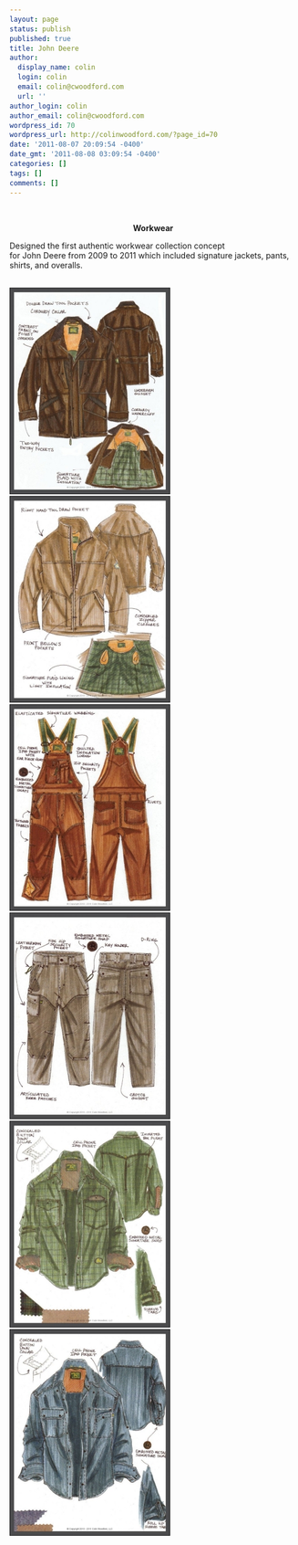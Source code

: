 ```yaml
---
layout: page
status: publish
published: true
title: John Deere
author:
  display_name: colin
  login: colin
  email: colin@cwoodford.com
  url: ''
author_login: colin
author_email: colin@cwoodford.com
wordpress_id: 70
wordpress_url: http://colinwoodford.com/?page_id=70
date: '2011-08-07 20:09:54 -0400'
date_gmt: '2011-08-08 03:09:54 -0400'
categories: []
tags: []
comments: []
---
```


<div class="gallery">
	<br />
    <p style="text-align: center;"><strong>Workwear</strong></p>
    <p />
    <p style="text-align: left;">Designed the first authentic workwear collection concept for&nbsp;John&nbsp;Deere&nbsp;from 2009 to 2011 which included signature jackets, pants, shirts, and overalls.</p>
    <br />
	<div class="gallery-one-line">
		<a href="john-deere01.jpg" data-lightbox="john-deere">
		    <img border = "1" src="john-deere01.jpg" class="gallery-john-deere" alt="">
	    </a>
		<a href="john-deere02.jpg" data-lightbox="john-deere">
		    <img border = "1" src="john-deere02.jpg" class="gallery-john-deere" alt="">
		</a>
	<br />
		<a href="john-deere03.jpg" data-lightbox="john-deere">
		    <img border = "1" src="john-deere03.jpg" class="gallery-john-deere" alt="">
		</a>
		<a href="john-deere04.jpg" data-lightbox="john-deere">
		    <img border = "1" src="john-deere04.jpg" class="gallery-john-deere" alt="">
	    </a>
	<br />
		<a href="john-deere05.jpg" data-lightbox="john-deere">
		    <img border = "1" src="john-deere05.jpg" class="gallery-john-deere" alt="">
		</a>
		<a href="john-deere06.jpg" data-lightbox="john-deere">
		    <img border = "1" src="john-deere06.jpg" class="gallery-john-deere" alt="">
		</a>
	</div>
</div>